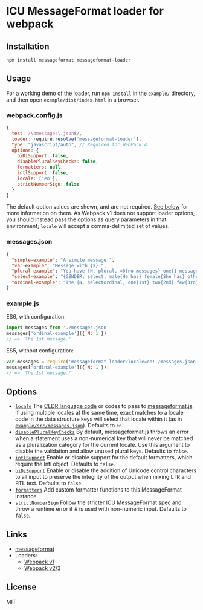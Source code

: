 # ICU MessageFormat loader for webpack


## Installation

```
npm install messageformat messageformat-loader
```


## Usage

For a working demo of the loader, run `npm install` in the `example/` directory, and then open `example/dist/index.html` in a browser.

### webpack.config.js

```js
{
  test: /\bmessages\.json$/,
  loader: require.resolve('messageformat-loader'),
  type: "javascript/auto", // Required for WebPack 4
  options: {
    biDiSupport: false,
    disablePluralKeyChecks: false,
    formatters: null,
    intlSupport: false,
    locale: ['en'],
    strictNumberSign: false
  }
}
```

The default option values are shown, and are not required. [See below](#options) for more information on them. As Webpack v1 does not support loader options, you should instead pass the options as query parameters in that environment; `locale` will accept a comma-delimited set of values.

### messages.json

```json
{
  "simple-example": "A simple message.",
  "var-example": "Message with {X}.",
  "plural-example": "You have {N, plural, =0{no messages} one{1 message} other{# messages}}.",
  "select-example": "{GENDER, select, male{He has} female{She has} other{They have}} sent you a message.",
  "ordinal-example": "The {N, selectordinal, one{1st} two{2nd} few{3rd} other{#th}} message."
}
```

### example.js

ES6, with configuration:
```js
import messages from './messages.json'
messages['ordinal-example']({ N: 1 })
// => 'The 1st message.'
```

ES5, without configuration:
```js
var messages = require('messageformat-loader?locale=en!./messages.json');
messages['ordinal-example']({ N: 1 });
// => 'The 1st message.'
```


## Options

* [`locale`](https://messageformat.github.io/messageformat.js/doc/MessageFormat.html#MessageFormat) The [CLDR language code](http://www.unicode.org/cldr/charts/29/supplemental/language_territory_information.html) or codes to pass to [messageformat.js](https://messageformat.github.io/messageformat.js/doc/MessageFormat.html). If using multiple locales at the same time, exact matches to a locale code in the data structure keys will select that locale within it (as in [`example/src/messages.json`](example/src/messages.json)). Defaults to `en`.
* [`disablePluralKeyChecks`](https://messageformat.github.io/messageformat.js/doc/MessageFormat.html#disablePluralKeyChecks) By default, messageformat.js throws an error when a statement uses a non-numerical key that will never be matched as a pluralization category for the current locale. Use this argument to disable the validation and allow unused plural keys. Defaults to `false`.
* [`intlSupport`](https://messageformat.github.io/messageformat.js/doc/MessageFormat.html#setIntlSupport) Enable or disable support for the default formatters, which require the Intl object. Defaults to `false`.
* [`biDiSupport`](https://messageformat.github.io/messageformat.js/doc/MessageFormat.html#setBiDiSupport) Enable or disable the addition of Unicode control characters to all input to preserve the integrity of the output when mixing LTR and RTL text. Defaults to `false`.
* [`formatters`](https://messageformat.github.io/messageformat.js/doc/MessageFormat.html#addFormatters) Add custom formatter functions to this MessageFormat instance.
* [`strictNumberSign`](https://messageformat.github.io/messageformat.js/doc/MessageFormat.html#setStrictNumberSign) Follow the stricter ICU MessageFormat spec and throw a runtime error if # is used with non-numeric input. Defaults to `false`.


## Links

- [messageformat](https://messageformat.github.io/)
- Loaders:
  - [Webpack v1](https://webpack.github.io/docs/using-loaders.html)
  - [Webpack v2/3](https://webpack.js.org/concepts/loaders/)


## License

MIT
